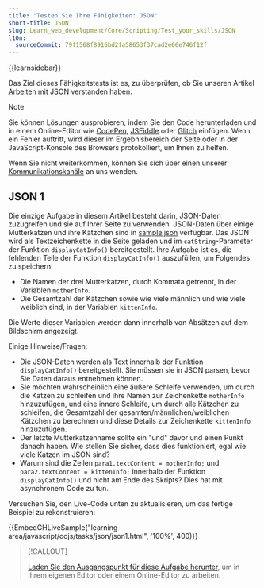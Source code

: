 ```yaml
---
title: "Testen Sie Ihre Fähigkeiten: JSON"
short-title: JSON
slug: Learn_web_development/Core/Scripting/Test_your_skills/JSON
l10n:
  sourceCommit: 79f1568f8916bd2fa58653f37cad2e66e746f12f
---
```


{{learnsidebar}}

Das Ziel dieses Fähigkeitstests ist es, zu überprüfen, ob Sie unseren Artikel [Arbeiten mit JSON](/de/docs/Learn_web_development/Core/Scripting/JSON) verstanden haben.

> [!NOTE]
> Sie können Lösungen ausprobieren, indem Sie den Code herunterladen und in einem Online-Editor wie [CodePen](https://codepen.io/), [JSFiddle](https://jsfiddle.net/) oder [Glitch](https://glitch.com/) einfügen.
> Wenn ein Fehler auftritt, wird dieser im Ergebnisbereich der Seite oder in der JavaScript-Konsole des Browsers protokolliert, um Ihnen zu helfen.
>
> Wenn Sie nicht weiterkommen, können Sie sich über einen unserer [Kommunikationskanäle](/de/docs/MDN/Community/Communication_channels) an uns wenden.

## JSON 1

Die einzige Aufgabe in diesem Artikel besteht darin, JSON-Daten zuzugreifen und sie auf Ihrer Seite zu verwenden. JSON-Daten über einige Mutterkatzen und ihre Kätzchen sind in [sample.json](https://github.com/mdn/learning-area/blob/main/javascript/oojs/tasks/json/sample.json) verfügbar. Das JSON wird als Textzeichenkette in die Seite geladen und im `catString`-Parameter der Funktion `displayCatInfo()` bereitgestellt. Ihre Aufgabe ist es, die fehlenden Teile der Funktion `displayCatInfo()` auszufüllen, um Folgendes zu speichern:

- Die Namen der drei Mutterkatzen, durch Kommata getrennt, in der Variablen `motherInfo`.
- Die Gesamtzahl der Kätzchen sowie wie viele männlich und wie viele weiblich sind, in der Variablen `kittenInfo`.

Die Werte dieser Variablen werden dann innerhalb von Absätzen auf dem Bildschirm angezeigt.

Einige Hinweise/Fragen:

- Die JSON-Daten werden als Text innerhalb der Funktion `displayCatInfo()` bereitgestellt. Sie müssen sie in JSON parsen, bevor Sie Daten daraus entnehmen können.
- Sie möchten wahrscheinlich eine äußere Schleife verwenden, um durch die Katzen zu schleifen und ihre Namen zur Zeichenkette `motherInfo` hinzuzufügen, und eine innere Schleife, um durch alle Kätzchen zu schleifen, die Gesamtzahl der gesamten/männlichen/weiblichen Kätzchen zu berechnen und diese Details zur Zeichenkette `kittenInfo` hinzuzufügen.
- Der letzte Mutterkatzenname sollte ein "und" davor und einen Punkt danach haben. Wie stellen Sie sicher, dass dies funktioniert, egal wie viele Katzen im JSON sind?
- Warum sind die Zeilen `para1.textContent = motherInfo;` und `para2.textContent = kittenInfo;` innerhalb der Funktion `displayCatInfo()` und nicht am Ende des Skripts? Dies hat mit asynchronem Code zu tun.

Versuchen Sie, den Live-Code unten zu aktualisieren, um das fertige Beispiel zu rekonstruieren:

{{EmbedGHLiveSample("learning-area/javascript/oojs/tasks/json/json1.html", '100%', 400)}}

> [!CALLOUT]
>
> [Laden Sie den Ausgangspunkt für diese Aufgabe herunter](https://github.com/mdn/learning-area/blob/main/javascript/oojs/tasks/json/json1-download.html), um in Ihrem eigenen Editor oder einem Online-Editor zu arbeiten.
